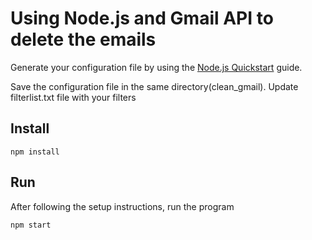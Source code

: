 # Using Node.js and Gmail API to delete the emails

Generate your configuration file by using the [Node.js Quickstart](https://developers.google.com/calendar/quickstart/nodejs) guide.

Save the configuration file in the same directory(clean_gmail).
Update filterlist.txt file with your filters

## Install

`npm install`

## Run

After following the setup instructions, run the program

`npm start`
